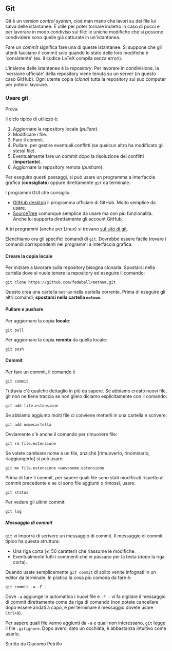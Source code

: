 ## Git

Git è un *version control system*, cioè man mano che lavori su dei file lui salva delle istantanee. È utile per poter tornare indietro in caso di pocci e per lavorare in modo condiviso sui file: le uniche modifiche che si possono condividere sono quelle già catturate in un'istantanea.

Fare un *commit* significa fare una di queste istantanee. Si suppone che gli utenti facciano il commit solo quando lo stato delle loro modifiche è 'consistente' (es. il codice LaTeX compila senza errori).

L'insieme delle istantanee è la *repository*. Per lavorare in condivisione, la 'versione ufficiale' della repository viene tenuta su un server (in questo caso GitHub). Ogni utente copia (*clona*) tutta la repository sul suo computer per poterci lavorare.

### Usare git

Prova

Il ciclo tipico di utilizzo è:

1. Aggiornare la repository locale (*pullare*).
2. Modificare i file.
3. Fare il commit.
4. Pullare, per gestire eventuali conflitti (se qualcun altro ha modificato gli stessi file).
5. Eventualmente fare un commit dopo la risoluzione dei conflitti (**importante**).
6. Aggiornare la repository remota (*pushare*).

Per eseguire questi passaggi, si può usare un programma a interfaccia grafica (**consigliato**) oppure direttamente `git` da terminale.

I programmi GUI che consiglio:

* [GitHub desktop](https://desktop.github.com) il programma ufficiale di GitHub. Molto semplice da usare.
* [SourceTree](https://www.sourcetreeapp.com) comunque semplice da usare ma con più funzionalità. Anche lui supporta direttamente gli account GitHub.

Altri programmi (anche per Linux) si trovano [sul sito di git](https://git-scm.com/download/gui/linux).

Elenchiamo ora gli specifici comandi di `git`. Dovrebbe essere facile trovare i comandi corrispondenti nei programmi a interfaccia grafica.

#### Creare la copia locale

Per iniziare a lavorare sulla repository bisogna clonarla. Spostarsi nella cartella dove si vuole tenere la repository ed eseguire il comando:

`git clone https://github.com/fedebell/metnum.git`

Questo crea una cartella `metnum` nella cartella corrente. Prima di eseguire gli altri comandi, **spostarsi nella cartella `metnum`**.

#### Pullare e pushare

Per aggiornare la copia **locale**:

`git pull`

Per aggiornare la copia **remota** da quella locale:

`git push`

#### Commit

Per fare un commit, il comando è

`git commit`

Tuttavia c'è qualche dettaglio in più da sapere. Se abbiamo creato nuovi file, git non ne tiene traccia se non glielo diciamo esplicitamente con il comando:

`git add file.estensione`

Se abbiamo aggiunto molti file ci conviene metterli in una cartella e scrivere:

`git add nomecartella`

Ovviamente c'è anche il comando per rimuovere file:

`git rm file.estensione`

Se volete cambiare nome a un file, anziché [rimuoverlo, rinominarlo, riaggiungerlo] si può usare:

`git mv file.estensione nuovonome.estensione`

Prima di fare il commit, per sapere quali file sono stati modificati rispetto al commit precedente e se ci sono file aggiunti o rimossi, usare:

`git status`

Per vedere gli ultimi commit:

`git log`

##### Messaggio di commit

`git` vi imporrà di scrivere un messaggio di commit. Il messaggio di commit tipico ha questa struttura:

* Una riga corta (≲ 50 caratteri) che riassume le modifiche.
* Eventualmente tutti i commenti che vi passano per la testa (*dopo* la riga corta).

Quando usate semplicemente `git commit` di solito venite infognati in un editor da terminale. In pratica la cosa più comoda da fare è:

`git commit -a -F -`

Dove `-a` aggiunge in automatico i nuovi file e `-F -` vi fa digitare il messaggio di commit direttamente come da riga di comando (non potete cancellare dopo essere andati a capo, e per terminare il messaggio dovete usare `Ctrl+D`).

Per sapere quali file vanno aggiunti da `-a` e quali non interessano, `git` legge il file `.gitignore`. Dopo averci dato un occhiata, è abbastanza intuitivo come usarlo.

Scritto da Giacomo Petrillo
